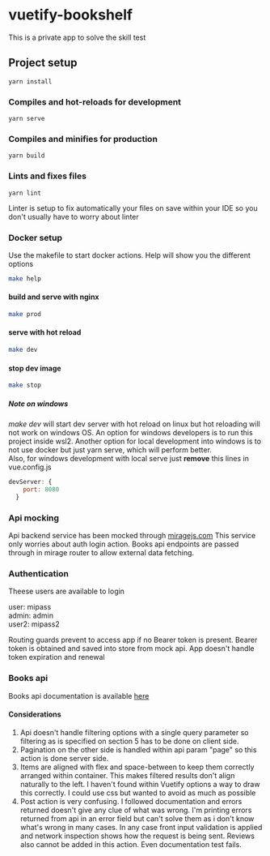 # vuetify-bookshelf
This is a private app to solve the skill test

## Project setup
```
yarn install
```

### Compiles and hot-reloads for development
```
yarn serve
```

### Compiles and minifies for production
```
yarn build
```

### Lints and fixes files
```
yarn lint
```
Linter is setup to fix automatically your files on save within your IDE so you don't usually 
have to worry about linter 

### Docker setup

Use the makefile to start docker actions. Help will show you the different options
````bash
make help
````
#### build and serve with nginx
````bash
make prod
````
#### serve with hot reload
````bash
make dev
````
#### stop dev image
````bash
make stop
````
##### Note on windows
_make dev_ will start dev server with hot reload on linux but hot reloading will not work on 
windows OS. An option for windows developers is to run this project inside wsl2. Another option
for local development into windows is to not use docker but just yarn serve, which will perform
better.  
Also, for windows development with local serve just **remove** this lines in vue.config.js
````javascript
devServer: {
    port: 8080
  }
````

### Api mocking
Api backend service has been mocked through [miragejs.com](https://miragejs.com)
This service only worries about auth login action. Books api endpoints are passed through
in mirage router to allow external data fetching.

### Authentication
Theese users are available to login

user: mipass   
admin: admin  
user2: mipass2  

Routing guards prevent to access app if no Bearer token is present. Bearer token is obtained and
saved into store from mock api.
App doesn't handle token expiration and renewal

### Books api
Books api documentation is available [here](https://demo.api-platform.com/)
#### Considerations
1. Api doesn't handle filtering options with a single query parameter so filtering as
is specified on section 5 has to be done on client side.  
2. Pagination on the other side is handled within api param "page" so this action is done
server side.
3. Items are aligned with flex and space-between to keep them correctly arranged within
container. This makes filtered results don't align naturally to the left. I haven't found
   within Vuetify options a way to draw this correctly. I could use css but wanted to avoid
   as much as possible
4. Post action is very confusing. I followed documentation and errors returned doesn't give
any clue of what was wrong. I'm printing errors returned from api in an error field but can't 
   solve them as i don't know what's wrong in many cases. In any case front input validation
   is applied and network inspection shows how the request is being sent.
   Reviews also cannot be added in this action. Even documentation test fails.
